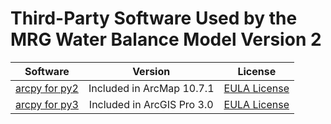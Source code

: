 # Third-Party Software Used by the MRG Water Balance Model Version 2

|Software|Version|License
|:----:|:----:|:----:|
|[arcpy for py2](https://desktop.arcgis.com/en/arcmap/latest/get-started/main/get-started-with-arcmap.htm)|Included in ArcMap 10.7.1|[EULA License](https://desktop.arcgis.com/en/arcmap/latest/get-started/terms-of-use/license-agreement.htm)|
|[arcpy for py3](https://www.esri.com/en-us/arcgis/products/arcgis-pro/overview)|Included in ArcGIS Pro 3.0|[EULA License](https://desktop.arcgis.com/en/arcmap/latest/get-started/terms-of-use/license-agreement.htm)|

